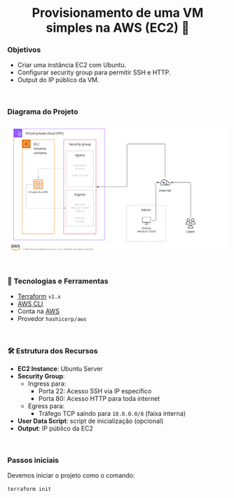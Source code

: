 <h1 align="center">Provisionamento de uma VM simples na AWS (EC2) 👾</h1>

### Objetivos

- Criar uma instância EC2 com Ubuntu.
- Configurar security group para permitir SSH e HTTP.
- Output do IP público da VM.
<br>

### Diagrama do Projeto
  
  <p align="center">
      <img align="center" src="./imgs/diagrama-v1.png" height="auto" width="auto" />
  </p>

<br/>

### 🧰 Tecnologias e Ferramentas

- [Terraform](https://www.terraform.io/) `v1.x`
- [AWS CLI](https://aws.amazon.com/cli/)
- Conta na [AWS](https://aws.amazon.com/)
- Provedor `hashicorp/aws`

<br/>

### 🛠️ Estrutura dos Recursos

- **EC2 Instance**: Ubuntu Server
- **Security Group**:
  - Ingress para:
    - Porta 22: Acesso SSH via IP específico
    - Porta 80: Acesso HTTP para toda internet
  - Egress para:
    - Tráfego TCP saindo para `10.0.0.0/8` (faixa interna)
- **User Data Script**: script de inicialização (opcional)
- **Output**: IP público da EC2

<br/>

### Passos iniciais

Devemos iniciar o projeto como o comando:

    terraform init
